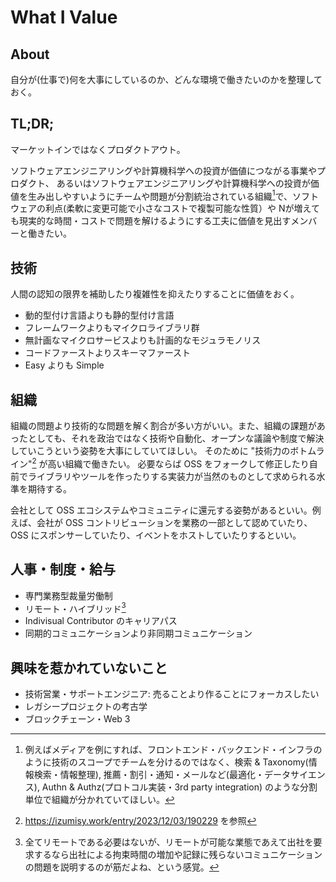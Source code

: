 # What I Value

## About

自分が(仕事で)何を大事にしているのか、どんな環境で働きたいのかを整理しておく。

## TL;DR;
マーケットインではなくプロダクトアウト。

ソフトウェアエンジニアリングや計算機科学への投資が価値につながる事業やプロダクト、
あるいはソフトウェアエンジニアリングや計算機科学への投資が価値を生み出しやすいようにチームや問題が分割統治されている組織[^1]で、ソフトウェアの利点(柔軟に変更可能で小さなコストで複製可能な性質）や
Nが増えても現実的な時間・コストで問題を解けるようにする工夫に価値を見出すメンバーと働きたい。

[^1]: 例えばメディアを例にすれば、フロントエンド・バックエンド・インフラのように技術のスコープでチームを分けるのではなく、検索 & Taxonomy(情報検索・情報整理), 推薦・割引・通知・メールなど(最適化・データサイエンス), Authn & Authz(プロトコル実装・3rd party integration) のような分割単位で組織が分かれていてほしい。

## 技術
人間の認知の限界を補助したり複雑性を抑えたりすることに価値をおく。

- 動的型付け言語よりも静的型付け言語
- フレームワークよりもマイクロライブラリ群
- 無計画なマイクロサービスよりも計画的なモジュラモノリス
- コードファーストよりスキーマファースト
- Easy よりも Simple

## 組織

組織の問題より技術的な問題を解く割合が多い方がいい。また、組織の課題があったとしても、それを政治ではなく技術や自動化、オープンな議論や制度で解決していこうという姿勢を大事にしていてほしい。
そのために "技術力のボトムライン"[^2] が高い組織で働きたい。
必要ならば OSS をフォークして修正したり自前でライブラリやツールを作ったりする実装力が当然のものとして求められる水準を期待する。

会社として OSS エコシステムやコミュニティに還元する姿勢があるといい。例えば、会社が OSS コントリビューションを業務の一部として認めていたり、
OSS にスポンサーしていたり、イベントをホストしていたりするといい。

[^2]: https://izumisy.work/entry/2023/12/03/190229 を参照

## 人事・制度・給与

- 専門業務型裁量労働制
- リモート・ハイブリッド[^3]
- Indivisual Contributor のキャリアパス
- 同期的コミュニケーションより非同期コミュニケーション

[^3]: 全てリモートである必要はないが、リモートが可能な業態であえて出社を要求するなら出社による拘束時間の増加や記録に残らないコミュニケーションの問題を説明するのが筋だよね、という感覚。

## 興味を惹かれていないこと
- 技術営業・サポートエンジニア: 売ることより作ることにフォーカスしたい
- レガシープロジェクトの考古学
- ブロックチェーン・Web 3


